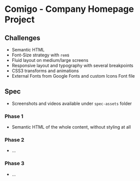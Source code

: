 Comigo - Company Homepage Project
==================================

Challenges
----------

- Semantic HTML
- Font-Size strategy with `rem`s
- Fluid layout on medium/large screens
- Responsive layout and typography with several breakpoints
- CSS3 transforms and animations
- External Fonts from Google Fonts and custom Icons Font file

Spec
-----

- Screenshots and videos available under `spec-assets` folder

### Phase 1

- Semantic HTML of the whole content, without styling at all

### Phase 2

- ...

### Phase 3

- ...
